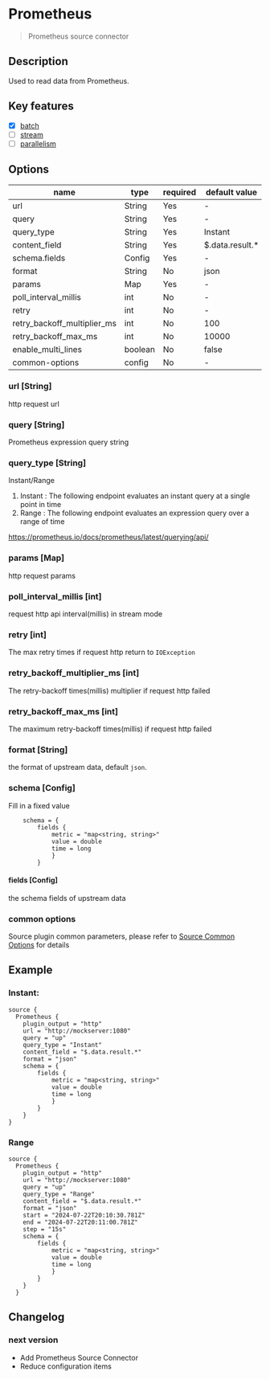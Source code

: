 # Prometheus

> Prometheus source connector

## Description

Used to read data from Prometheus.

## Key features

- [x] [batch](../../concept/connector-v2-features.md)
- [ ] [stream](../../concept/connector-v2-features.md)
- [ ] [parallelism](../../concept/connector-v2-features.md)

## Options

|            name             |  type   | required |  default value  |
|-----------------------------|---------|----------|-----------------|
| url                         | String  | Yes      | -               |
| query                       | String  | Yes      | -               |
| query_type                  | String  | Yes      | Instant         |
| content_field               | String  | Yes      | $.data.result.* |
| schema.fields               | Config  | Yes      | -               |
| format                      | String  | No       | json            |
| params                      | Map     | Yes      | -               |
| poll_interval_millis        | int     | No       | -               |
| retry                       | int     | No       | -               |
| retry_backoff_multiplier_ms | int     | No       | 100             |
| retry_backoff_max_ms        | int     | No       | 10000           |
| enable_multi_lines          | boolean | No       | false           |
| common-options              | config  | No       | -               |

### url [String]

http request url

### query [String]

Prometheus expression query string

### query_type [String]

Instant/Range

1. Instant : The following endpoint evaluates an instant query at a single point in time
2. Range : The following endpoint evaluates an expression query over a range of time

https://prometheus.io/docs/prometheus/latest/querying/api/

### params [Map]

http request params

### poll_interval_millis [int]

request http api interval(millis) in stream mode

### retry [int]

The max retry times if request http return to `IOException`

### retry_backoff_multiplier_ms [int]

The retry-backoff times(millis) multiplier if request http failed

### retry_backoff_max_ms [int]

The maximum retry-backoff times(millis) if request http failed

### format [String]

the format of upstream data, default `json`.

### schema [Config]

Fill in a fixed value

```hocon
    schema = {
        fields {
            metric = "map<string, string>"
            value = double
            time = long
            }
        }

```

#### fields [Config]

the schema fields of upstream data

### common options

Source plugin common parameters, please refer to [Source Common Options](../source-common-options.md) for details

## Example

### Instant:

```hocon
source {
  Prometheus {
    plugin_output = "http"
    url = "http://mockserver:1080"
    query = "up"
    query_type = "Instant"
    content_field = "$.data.result.*"
    format = "json"
    schema = {
        fields {
            metric = "map<string, string>"
            value = double
            time = long
            }
        }
    }
}
```

### Range

```hocon
source {
  Prometheus {
    plugin_output = "http"
    url = "http://mockserver:1080"
    query = "up"
    query_type = "Range"
    content_field = "$.data.result.*"
    format = "json"
    start = "2024-07-22T20:10:30.781Z"
    end = "2024-07-22T20:11:00.781Z"
    step = "15s"
    schema = {
        fields {
            metric = "map<string, string>"
            value = double
            time = long
            }
        }
    }
  }
```

## Changelog

### next version

- Add Prometheus Source Connector
- Reduce configuration items

